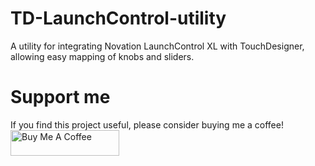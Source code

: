 # TD-LaunchControl-utility
A utility for integrating Novation LaunchControl XL with TouchDesigner, allowing easy mapping of knobs and sliders.

# Support me
If you find this project useful, please consider buying me a coffee!  
<a href="https://www.buymeacoffee.com/roniemartinez" target="_blank"><img src="https://cdn.buymeacoffee.com/buttons/default-orange.png" alt="Buy Me A Coffee" height="41" width="174"></a>
